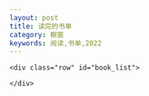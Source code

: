 ```yaml
---
layout: post
title: 读完的书单
category: 橱窗
keywords: 阅读,书单,2022
---
```




    <div class="row" id="book_list">

    </div>



<script type="text/javascript">


  //1. 读入数据
var url = "https://www.guofei.site/pages/book_list.json";
var xmlhttp = new XMLHttpRequest();
xmlhttp.onreadystatechange = function () {
    if (this.readyState == 4 && this.status == 200) {
        var a = JSON.parse(this.responseText);
        book_list.push(a);
    }
};


    var book_list = [];
    xmlhttp.open("GET", url, false);
    xmlhttp.send();
    book_list

text=''



for (var i = 0; i < book_list[0].length; i++) {
book = book_list[0][i]
tmp=    `
<div class="col-md-12">
          <div class="panel panel-primary">
            <div class="panel-heading">` + book['书名'] + `</div>
            <div class="panel-body">
              <div class="row">

                <div class="col-md-8 col-xs-12">
                  <table class="table table-bordered">
                    <tbody>

                      <tr><td style="width:80px;">书名</td><td>` + book['书名'] + `</td>
                      <td style="width:80px;">阅毕时间</td><td>` + book['读完时间'] + `</td>
                      </tr>

                      <tr><td style="width:40px;">作者</td><td>` + book['作者'] + `</td>
                      <td style="width:40px;">我的打分</td><td>` + book['打分'] + `</td>
                      </tr>

                      <tr><td>出版商</td><td>` + book['出版商'] + `</td>

                      <td>读书笔记</td><td>


                        <a href="http://www.guofei.site/reading/#" title="http://www.guofei.site/reading/#">点击查看</a>

                      </td>
                      </tr>

                      <tr><td>简评</td><td colspan=" 3 ">` + book['简评'] + `</td></tr>
                    </tbody>
                  </table>
                </div>
              </div>
            </div>
          </div>
        </div>
        `
        text += tmp

}
// 写入
    document.getElementById("book_list").innerHTML = text;





</script>
